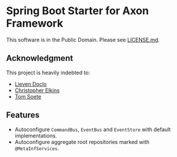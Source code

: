 # Spring Boot Starter for Axon Framework

This software is in the Public Domain.  Please see [LICENSE.md](LICENSE.md).

## Acknowledgment

This project is heavily indebted to:
* [Lieven Doclo](https://github.com/lievendoclo/axon-spring-boot)
* [Christopher Elkins](https://github.com/esha/spring-boot-starter-axon)
* [Tom Soete](https://github.com/tomsoete/spring-boot-starter-axon)

## Features

* Autoconfigure `CommandBus`, `EventBus` and `EventStore` with default
  implementations.
* Autoconfigure aggregate root repositories marked with `@MetaInfServices`.
